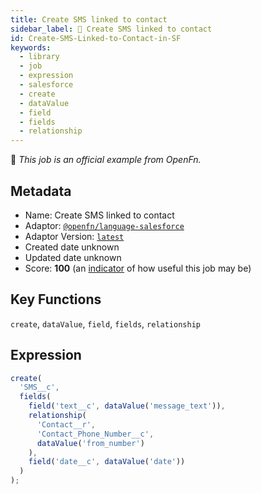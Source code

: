 ```yaml
---
title: Create SMS linked to contact
sidebar_label: 📜 Create SMS linked to contact
id: Create-SMS-Linked-to-Contact-in-SF
keywords:
  - library
  - job
  - expression
  - salesforce
  - create
  - dataValue
  - field
  - fields
  - relationship
---
```


📜 <em>This job is an official example from OpenFn.</em>

## Metadata

- Name: Create SMS linked to contact
- Adaptor: [`@openfn/language-salesforce`](https://www.github.com/openfn/language-salesforce)
- Adaptor Version: [`latest`](https://www.github.com/openfn/language-salesforce)
- Created date unknown
- Updated date unknown
- Score: <b>100</b> (an [indicator](/adaptors/library/#library-scores) of how useful this job may be)

## Key Functions

`create`, `dataValue`, `field`, `fields`, `relationship`

## Expression

```js
create(
  'SMS__c',
  fields(
    field('text__c', dataValue('message_text')),
    relationship(
      'Contact__r',
      'Contact_Phone_Number__c',
      dataValue('from_number')
    ),
    field('date__c', dataValue('date'))
  )
);

```
